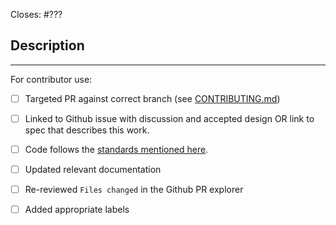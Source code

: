Closes: #???

## Description

<!-- Add a description of the changes that this PR introduces and the files that
are the most critical to review.
-->

______

For contributor use:

- [ ] Targeted PR against correct branch (see [CONTRIBUTING.md](https://github.com/onflow/flow-playground/blob/master/CONTRIBUTING.md))
- [ ] Linked to Github issue with discussion and accepted design OR link to spec that describes this work.
- [ ] Code follows the [standards mentioned here](https://github.com/onflow/flow-playground/blob/master/CONTRIBUTING.md).
- [ ] Updated relevant documentation 
- [ ] Re-reviewed `Files changed` in the Github PR explorer
- [ ] Added appropriate labels 

